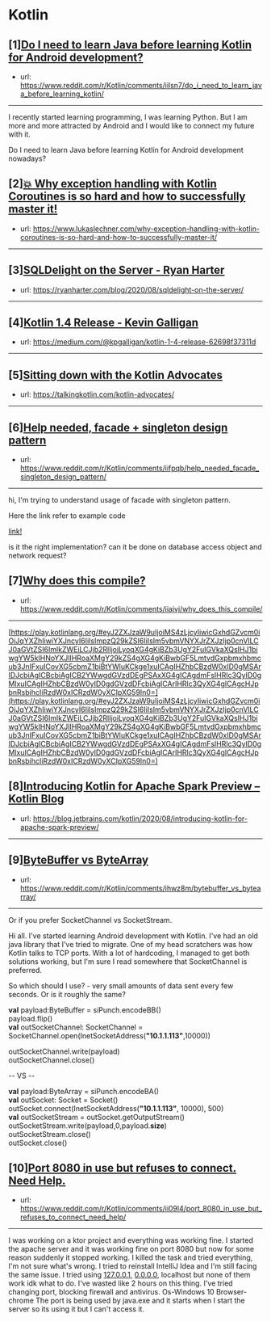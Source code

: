 # Kotlin
## [1][Do I need to learn Java before learning Kotlin for Android development?](https://www.reddit.com/r/Kotlin/comments/iilsn7/do_i_need_to_learn_java_before_learning_kotlin/)
- url: https://www.reddit.com/r/Kotlin/comments/iilsn7/do_i_need_to_learn_java_before_learning_kotlin/
---
I recently started learning programming, I was learning Python. But I am more and more attracted by Android and I would like to connect my future with it. 

Do I need to learn Java before learning Kotlin for Android development nowadays?
## [2][💥 Why exception handling with Kotlin Coroutines is so hard and how to successfully master it!](https://www.reddit.com/r/Kotlin/comments/ii3klk/why_exception_handling_with_kotlin_coroutines_is/)
- url: https://www.lukaslechner.com/why-exception-handling-with-kotlin-coroutines-is-so-hard-and-how-to-successfully-master-it/
---

## [3][SQLDelight on the Server - Ryan Harter](https://www.reddit.com/r/Kotlin/comments/iib09k/sqldelight_on_the_server_ryan_harter/)
- url: https://ryanharter.com/blog/2020/08/sqldelight-on-the-server/
---

## [4][Kotlin 1.4 Release - Kevin Galligan](https://www.reddit.com/r/Kotlin/comments/iibsk3/kotlin_14_release_kevin_galligan/)
- url: https://medium.com/@kpgalligan/kotlin-1-4-release-62698f37311d
---

## [5][Sitting down with the Kotlin Advocates](https://www.reddit.com/r/Kotlin/comments/ii8xxb/sitting_down_with_the_kotlin_advocates/)
- url: https://talkingkotlin.com/kotlin-advocates/
---

## [6][Help needed, facade + singleton design pattern](https://www.reddit.com/r/Kotlin/comments/iifpqb/help_needed_facade_singleton_design_pattern/)
- url: https://www.reddit.com/r/Kotlin/comments/iifpqb/help_needed_facade_singleton_design_pattern/
---
hi, I'm trying to understand usage of facade with singleton pattern.

Here the link refer to example code


[link!](https://raw.githubusercontent.com/lockmaey/facadePattern/master/FacadeSingletonDemo.kt)


is it the right implementation? can it be done on database access object and network request?
## [7][Why does this compile?](https://www.reddit.com/r/Kotlin/comments/iiajvj/why_does_this_compile/)
- url: https://www.reddit.com/r/Kotlin/comments/iiajvj/why_does_this_compile/
---
[https://play.kotlinlang.org/#eyJ2ZXJzaW9uIjoiMS4zLjcyIiwicGxhdGZvcm0iOiJqYXZhIiwiYXJncyI6IiIsImpzQ29kZSI6IiIsIm5vbmVNYXJrZXJzIjp0cnVlLCJ0aGVtZSI6ImlkZWEiLCJjb2RlIjoiLyoqXG4gKiBZb3UgY2FuIGVkaXQsIHJ1biwgYW5kIHNoYXJlIHRoaXMgY29kZS4gXG4gKiBwbGF5LmtvdGxpbmxhbmcub3JnIFxuICovXG5cbmZ1biBtYWluKCkge1xuICAgIHZhbCBzdW0xID0gMSArIDJcbiAgICBcbiAgICB2YWwgdGVzdDEgPSAxXG4gICAgdmFsIHRlc3QyID0gMlxuICAgIHZhbCBzdW0yID0gdGVzdDFcbiAgICArIHRlc3QyXG4gICAgcHJpbnRsbihcIiRzdW0xICRzdW0yXCIpXG59In0=](https://play.kotlinlang.org/#eyJ2ZXJzaW9uIjoiMS4zLjcyIiwicGxhdGZvcm0iOiJqYXZhIiwiYXJncyI6IiIsImpzQ29kZSI6IiIsIm5vbmVNYXJrZXJzIjp0cnVlLCJ0aGVtZSI6ImlkZWEiLCJjb2RlIjoiLyoqXG4gKiBZb3UgY2FuIGVkaXQsIHJ1biwgYW5kIHNoYXJlIHRoaXMgY29kZS4gXG4gKiBwbGF5LmtvdGxpbmxhbmcub3JnIFxuICovXG5cbmZ1biBtYWluKCkge1xuICAgIHZhbCBzdW0xID0gMSArIDJcbiAgICBcbiAgICB2YWwgdGVzdDEgPSAxXG4gICAgdmFsIHRlc3QyID0gMlxuICAgIHZhbCBzdW0yID0gdGVzdDFcbiAgICArIHRlc3QyXG4gICAgcHJpbnRsbihcIiRzdW0xICRzdW0yXCIpXG59In0=)
## [8][Introducing Kotlin for Apache Spark Preview – Kotlin Blog](https://www.reddit.com/r/Kotlin/comments/ihkw3n/introducing_kotlin_for_apache_spark_preview/)
- url: https://blog.jetbrains.com/kotlin/2020/08/introducing-kotlin-for-apache-spark-preview/
---

## [9][ByteBuffer vs ByteArray](https://www.reddit.com/r/Kotlin/comments/ihwz8m/bytebuffer_vs_bytearray/)
- url: https://www.reddit.com/r/Kotlin/comments/ihwz8m/bytebuffer_vs_bytearray/
---
Or if you prefer SocketChannel vs SocketStream.

Hi all. I've started learning Android development with Kotlin. I've had an old java library that I've tried to migrate. One of my head scratchers was how Kotlin talks to TCP ports. With a lot of hardcoding, I managed to get both solutions working, but I'm sure I read somewhere that SocketChannel is preferred.

So which should I use? - very small amounts of data sent every few seconds. Or is it roughly the same?

**val** payload:ByteBuffer = siPunch.encodeBB()  
payload.flip()   
**val** outSocketChannel: SocketChannel = SocketChannel.open(InetSocketAddress(**"10.1.1.113"**,10000))  


outSocketChannel.write(payload)  
outSocketChannel.close()

\-- VS --

**val** payload:ByteArray = siPunch.encodeBA()  
**val** outSocket: Socket = Socket()  
outSocket.connect(InetSocketAddress(**"10.1.1.113"**, 10000), 500)  
**val** outSocketStream = outSocket.getOutputStream()  
outSocketStream.write(payload,0,payload.**size**)  
outSocketStream.close()  
outSocket.close()
## [10][Port 8080 in use but refuses to connect. Need Help.](https://www.reddit.com/r/Kotlin/comments/ii09l4/port_8080_in_use_but_refuses_to_connect_need_help/)
- url: https://www.reddit.com/r/Kotlin/comments/ii09l4/port_8080_in_use_but_refuses_to_connect_need_help/
---
I was working on a ktor project and everything was working fine. I started the apache server and it was working fine on port 8080 but now for some reason suddenly it stopped working. I killed the task and tried everything, I'm not sure what's wrong. I tried to reinstall IntelliJ Idea and I'm still facing the same issue. I tried using [127.0.0.1](https://127.0.0.1), [0.0.0.0](https://0.0.0.0), localhost but none of them work idk what to do. I've wasted like 2 hours on this thing. I've tried changing port, blocking firewall and antivirus.
Os-Windows 10
Browser-chrome
The port is being used by java.exe and it starts when I start the server so its using it but I can't access it.
